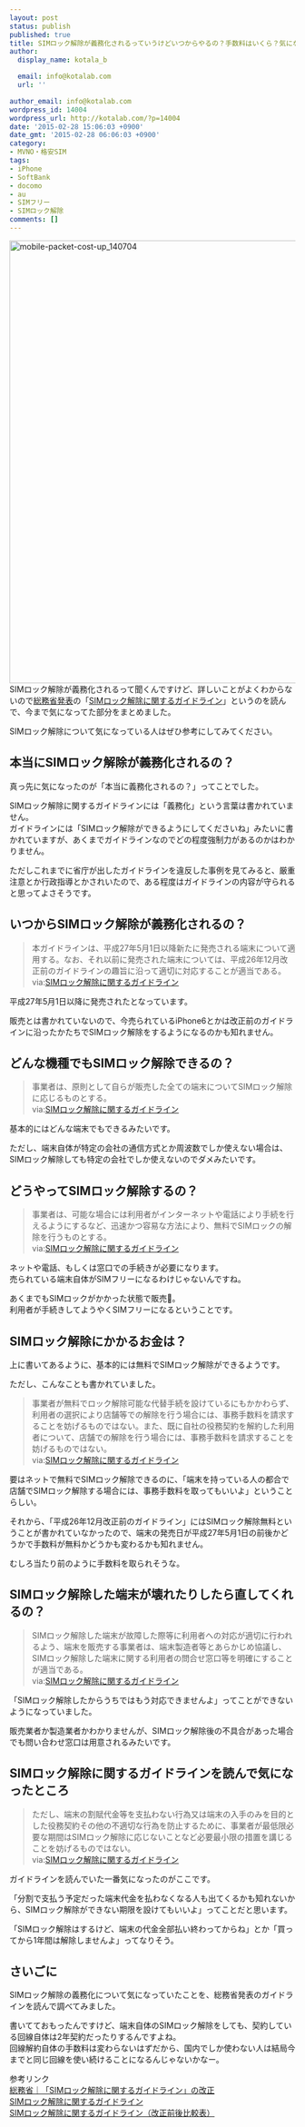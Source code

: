 ```yaml
---
layout: post
status: publish
published: true
title: SIMロック解除が義務化されるっていうけどいつからやるの？手数料はいくら？気になることを調べてみたよ
author:
  display_name: kotala_b

  email: info@kotalab.com
  url: ''

author_email: info@kotalab.com
wordpress_id: 14004
wordpress_url: http://kotalab.com/?p=14004
date: '2015-02-28 15:06:03 +0900'
date_gmt: '2015-02-28 06:06:03 +0900'
category:
- MVNO・格安SIM
tags:
- iPhone
- SoftBank
- docomo
- au
- SIMフリー
- SIMロック解除
comments: []
---
```

<p><img src="http://kotalab.com/wp-content/uploads/mobile-packet-cost-up_140704.jpg" alt="mobile-packet-cost-up_140704" width="780" class="aligncenter size-full wp-image-13311" /><br />
SIMロック解除が義務化されるって聞くんですけど、詳しいことがよくわからないので<a href="http://www.soumu.go.jp/menu_news/s-news/01kiban03_02000275.html" target="_blank">総務省発表</a>の「<a href="http://www.soumu.go.jp/main_content/000330409.pdf" target="_blank">SIMロック解除に関するガイドライン</a>」というのを読んで、今まで気になってた部分をまとめました。</p>
<p>SIMロック解除について気になっている人はぜひ参考にしてみてください。<br />
<!--more--></p>
<h2>本当にSIMロック解除が義務化されるの？</h2>
<p>真っ先に気になったのが「本当に義務化されるの？」ってことでした。</p>
<p>SIMロック解除に関するガイドラインには「義務化」という言葉は書かれていません。<br />
ガイドラインには「SIMロック解除ができるようにしてくださいね」みたいに書かれていますが、あくまでガイドラインなのでどの程度強制力があるのかはわかりません。</p>
<p>ただしこれまでに省庁が出したガイドラインを違反した事例を見てみると、厳重注意とか行政指導とかされいたので、ある程度はガイドラインの内容が守られると思ってよさそうです。</p>
<h2>いつからSIMロック解除が義務化されるの？</h2>
<blockquote><p>本ガイドラインは、平成27年5月1日以降新たに発売される端末について適用する。なお、それ以前に発売された端末については、平成26年12月改正前のガイドラインの趣旨に沿って適切に対応することが適当である。<br />
via:<a href="http://www.soumu.go.jp/main_content/000330409.pdf" target="_blank">SIMロック解除に関するガイドライン</a></p></blockquote>
<p><span class="bred">平成27年5月1日以降に発売された</span>となっています。</p>
<p>販売とは書かれていないので、今売られているiPhone6とかは改正前のガイドラインに沿ったかたちでSIMロック解除をするようになるのかも知れません。</p>
<h2>どんな機種でもSIMロック解除できるの？</h2>
<blockquote><p>事業者は、原則として自らが販売した全ての端末についてSIMロック解除に応じるものとする。<br />
via:<a href="http://www.soumu.go.jp/main_content/000330409.pdf" target="_blank">SIMロック解除に関するガイドライン</a></p></blockquote>
<p>基本的にはどんな端末でもできるみたいです。</p>
<p>ただし、端末自体が特定の会社の通信方式とか周波数でしか使えない場合は、SIMロック解除しても特定の会社でしか使えないのでダメみたいです。</p>
<h2>どうやってSIMロック解除するの？</h2>
<blockquote><p>事業者は、可能な場合には利用者がインターネットや電話により手続を行えるようにするなど、迅速かつ容易な方法により、無料でSIMロックの解除を行うものとする。<br />
via:<a href="http://www.soumu.go.jp/main_content/000330409.pdf" target="_blank">SIMロック解除に関するガイドライン</a></p></blockquote>
<p>ネットや電話、もしくは窓口での手続きが必要になります。<br />
<span class="bred">売られている端末自体がSIMフリーになるわけじゃない</span>んですね。</p>
<p>あくまでもSIMロックがかかった状態で販売。<br />
利用者が手続きしてようやくSIMフリーになるということです。</p>
<h2>SIMロック解除にかかるお金は？</h2>
<p>上に書いてあるように、基本的には無料でSIMロック解除ができるようです。</p>
<p>ただし、こんなことも書かれていました。</p>
<blockquote><p>事業者が無料でロック解除可能な代替手続を設けているにもかかわらず、利用者の選択により店舗等での解除を行う場合には、事務手数料を請求することを妨げるものではない。また、既に自社の役務契約を解約した利用者について、店舗での解除を行う場合には、事務手数料を請求することを妨げるものではない。<br />
via:<a href="http://www.soumu.go.jp/main_content/000330409.pdf" target="_blank">SIMロック解除に関するガイドライン</a></p></blockquote>
<p>要はネットで無料でSIMロック解除できるのに、「端末を持っている人の都合で店舗でSIMロック解除する場合には、事務手数料を取ってもいいよ」ということらしい。</p>
<p>それから、「平成26年12月改正前のガイドライン」にはSIMロック解除無料ということが書かれていなかったので、端末の発売日が平成27年5月1日の前後かどうかで手数料が無料かどうかも変わるかも知れません。</p>
<p>むしろ当たり前のように手数料を取られそうな。</p>
<h2>SIMロック解除した端末が壊れたりしたら直してくれるの？</h2>
<blockquote><p>SIMロック解除した端末が故障した際等に利用者への対応が適切に行われるよう、端末を販売する事業者は、端末製造者等とあらかじめ協議し、SIMロック解除した端末に関する利用者の問合せ窓口等を明確にすることが適当である。<br />
via:<a href="http://www.soumu.go.jp/main_content/000330409.pdf" target="_blank">SIMロック解除に関するガイドライン</a></p></blockquote>
<p>「SIMロック解除したからうちではもう対応できませんよ」ってことができないようになっていました。</p>
<p>販売業者か製造業者かわかりませんが、SIMロック解除後の不具合があった場合でも問い合わせ窓口は用意されるみたいです。</p>
<h2>SIMロック解除に関するガイドラインを読んで気になったところ</h2>
<blockquote><p>ただし、端末の割賦代金等を支払わない行為又は端末の入手のみを目的とした役務契約その他の不適切な行為を防止するために、事業者が最低限必要な期間はSIMロック解除に応じないことなど必要最小限の措置を講じることを妨げるものではない。<br />
via:<a href="http://www.soumu.go.jp/main_content/000330409.pdf" target="_blank">SIMロック解除に関するガイドライン</a></p></blockquote>
<p>ガイドラインを読んでいた一番気になったのがここです。</p>
<p>「分割で支払う予定だった端末代金を払わなくなる人も出てくるかも知れないから、SIMロック解除ができない期限を設けてもいいよ」ってことだと思います。</p>
<p>「SIMロック解除はするけど、端末の代金全部払い終わってからね」とか「買ってから1年間は解除しませんよ」ってなりそう。</p>
<h2>さいごに</h2>
<p>SIMロック解除の義務化について気になっていたことを、総務省発表のガイドラインを読んで調べてみました。</p>
<p>書いてておもったんですけど、端末自体のSIMロック解除をしても、契約している回線自体は2年契約だったりするんですよね。<br />
回線解約自体の手数料は変わらないはずだから、国内でしか使わない人は結局今までと同じ回線を使い続けることになるんじゃないかなー。</p>
<p>参考リンク<br />
<a href="http://www.soumu.go.jp/menu_news/s-news/01kiban03_02000275.html" target="_blank">総務省｜「SIMロック解除に関するガイドライン」の改正</a><a href="http://b.hatena.ne.jp/entry/http://www.soumu.go.jp/menu_news/s-news/01kiban03_02000275.html" target="_blank"><img border="0" src="http://b.hatena.ne.jp/entry/image/http://www.soumu.go.jp/menu_news/s-news/01kiban03_02000275.html" alt="" /></a><br />
<a href="http://www.soumu.go.jp/main_content/000330409.pdf" target="_blank">SIMロック解除に関するガイドライン</a><a href="http://b.hatena.ne.jp/entry/http://www.soumu.go.jp/main_content/000330409.pdf" target="_blank"><img border="0" src="http://b.hatena.ne.jp/entry/image/http://www.soumu.go.jp/main_content/000330409.pdf" alt="" /></a><br />
<a href="http://www.soumu.go.jp/main_content/000330410.pdf" target="_blank">SIMロック解除に関するガイドライン（改正前後比較表）</a><a href="http://b.hatena.ne.jp/entry/http://www.soumu.go.jp/main_content/000330410.pdf" target="_blank"><img border="0" src="http://b.hatena.ne.jp/entry/image/http://www.soumu.go.jp/main_content/000330410.pdf" alt="" /></a></p>
